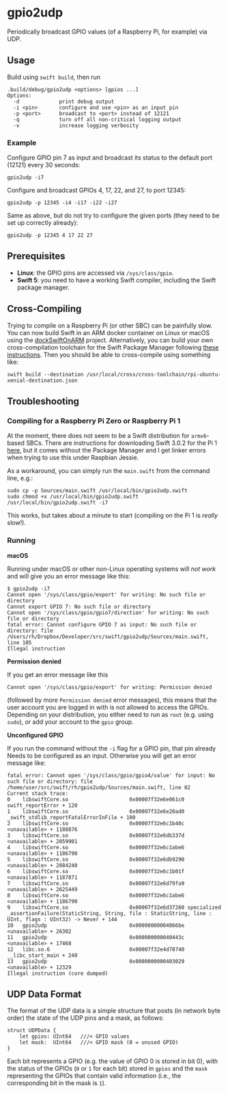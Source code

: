 # gpio2udp

Periodically broadcast GPIO values (of a Raspberry Pi, for example) via UDP.

## Usage

Build using `swift build`, then run
```
.build/debug/gpio2udp <options> [gpios ...]
Options:
  -d             print debug output
  -i <pin>       configure and use <pin> as an input pin
  -p <port>      broadcast to <port> instead of 12121
  -q             turn off all non-critical logging output
  -v             increase logging verbosity
```

### Example

Configure GPIO pin 7 as input and broadcast its status to the default port (12121) every 30 seconds:
```
gpio2udp -i7
```

Configure and broadcast GPIOs 4, 17, 22, and 27, to port 12345:
```
gpio2udp -p 12345 -i4 -i17 -i22 -i27
```
Same as above, but do not try to configure the given ports (they need to be set up correctly already):
```
gpio2udp -p 12345 4 17 22 27
```

## Prerequisites

 * **Linux**: the GPIO pins are accessed via `/sys/class/gpio`.
 * **Swift 5**: you need to have a working Swift compiler, including the Swift package manager.
 
## Cross-Compiling

Trying to compile on a Raspberry Pi (or other SBC) can be painfully slow.
You can now build Swift in an ARM docker container on Linux or macOS using the
[dockSwiftOnARM](https://github.com/helje5/dockSwiftOnARM) project.
Alternatively, you can build your own cross-compilation toolchain for the Swift Package Manager following
[these instructions](https://github.com/helje5/dockSwiftOnARM/blob/master/toolchain/README.md).
Then you should be able to cross-compile using something like:
```
swift build --destination /usr/local/cross/cross-toolchain/rpi-ubuntu-xenial-destination.json
```

## Troubleshooting

### Compiling for a Raspberry Pi Zero or Raspberry Pi 1

At the moment, there does not seem to be a Swift distribution for `armv6`-based SBCs.
There are instructions for downloading Swift 3.0.2 for the Pi 1
[here](https://www.uraimo.com/2016/12/30/Swift-3-0-2-for-raspberrypi-zero-1-2-3/),
but it comes without the Package Manager and I get linker errors when trying to
use this under Raspbian Jessie.

As a workaround, you can simply run the `main.swift` from the command line, e.g.:
```
sudo cp -p Sources/main.swift /usr/local/bin/gpio2udp.swift
sudo chmod +x /usr/local/bin/gpio2udp.swift
/usr/local/bin/gpio2udp.swift -i7
```
This works, but takes about a minute to start (compiling on the Pi 1 is *really* slow!).

### Running

**macOS**

Running under macOS or other non-Linux operating systems will *not work*
and will give you an error message like this:
```
$ gpio2udp -i7
Cannot open '/sys/class/gpio/export' for writing: No such file or directory
Cannot export GPIO 7: No such file or directory
Cannot open '/sys/class/gpio/gpio7/direction' for writing: No such file or directory
fatal error: Cannot configure GPIO 7 as input: No such file or directory: file /Users/rh/Dropbox/Developer/src/swift/gpio2udp/Sources/main.swift, line 105
Illegal instruction
```

**Permission denied**

If you get an error message like this
```
Cannot open '/sys/class/gpio/export' for writing: Permission denied
```
(followed by more `Permission denied` error messages),
this means that the user account you are logged in with is not allowed
to access the GPIOs. Depending on your distribution, you either need
to run as `root` (e.g. using `sudo`), or add your account to the `gpio` group.

**Unconfigured GPIO**

If you run the command without the `-i` flag for a GPIO pin, that pin already
Needs to be configured as an input.
Otherwise you will get an error message like:
```
fatal error: Cannot open '/sys/class/gpio/gpio4/value' for input: No such file or directory: file /home/user/src/swift/rh/gpio2udp/Sources/main.swift, line 82
Current stack trace:
0    libswiftCore.so                    0x00007f32e6e061c0 swift_reportError + 120
1    libswiftCore.so                    0x00007f32e6e20ad0 _swift_stdlib_reportFatalErrorInFile + 100
2    libswiftCore.so                    0x00007f32e6c1b40c <unavailable> + 1188876
3    libswiftCore.so                    0x00007f32e6db337d <unavailable> + 2859901
4    libswiftCore.so                    0x00007f32e6c1abe6 <unavailable> + 1186790
5    libswiftCore.so                    0x00007f32e6db9290 <unavailable> + 2884240
6    libswiftCore.so                    0x00007f32e6c1b01f <unavailable> + 1187871
7    libswiftCore.so                    0x00007f32e6d79fa9 <unavailable> + 2625449
8    libswiftCore.so                    0x00007f32e6c1abe6 <unavailable> + 1186790
9    libswiftCore.so                    0x00007f32e6d37260 specialized _assertionFailure(StaticString, String, file : StaticString, line : UInt, flags : UInt32) -> Never + 144
10   gpio2udp                           0x00000000004066be <unavailable> + 26302
11   gpio2udp                           0x000000000040443c <unavailable> + 17468
12   libc.so.6                          0x00007f32e4d78740 __libc_start_main + 240
13   gpio2udp                           0x0000000000403029 <unavailable> + 12329
Illegal instruction (core dumped)
```

## UDP Data Format

The format of the UDP data is a simple structure that posts (in network byte order)
the state of the UDP pins and a mask, as follows:
```
struct UDPData {
    let gpios: UInt64   ///< GPIO values
    let mask:  UInt64   ///< GPIO mask (0 = unused GPIO)
}
```
Each bit represents a GPIO (e.g. the value of GPIO 0 is stored in bit 0),
with the status of the GPIOs (`0` or `1` for each bit) stored in `gpios`
and the `mask` representing the GPIOs that contain valid information
(i.e., the corresponding bit in the mask is `1`).

